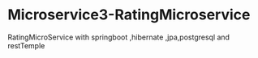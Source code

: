 # Microservice3-RatingMicroservice
RatingMicroService with springboot ,hibernate ,jpa,postgresql and restTemple
